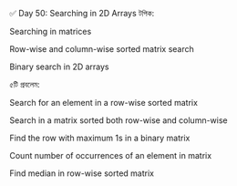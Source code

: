✅ Day 50: Searching in 2D Arrays
টপিক:

Searching in matrices

Row-wise and column-wise sorted matrix search

Binary search in 2D arrays

৫টি প্রবলেম:

Search for an element in a row-wise sorted matrix

Search in a matrix sorted both row-wise and column-wise

Find the row with maximum 1s in a binary matrix

Count number of occurrences of an element in matrix

Find median in row-wise sorted matrix
